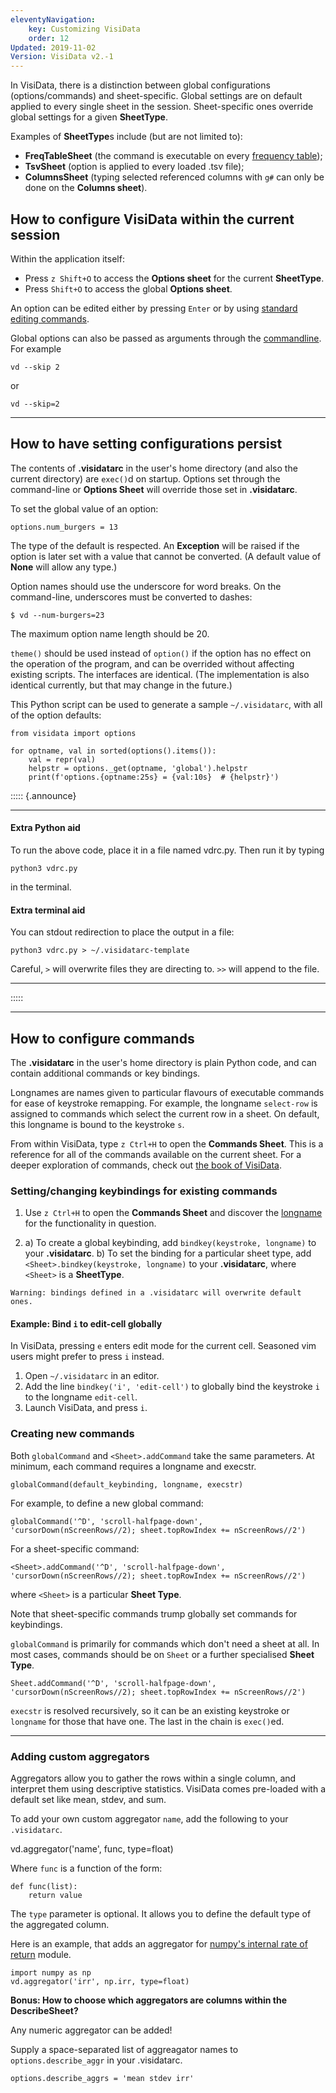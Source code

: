 ```yaml
---
eleventyNavigation:
    key: Customizing VisiData
    order: 12
Updated: 2019-11-02
Version: VisiData v2.-1
---
```


In VisiData, there is a distinction between global configurations (options/commands) and sheet-specific. Global settings are on default applied to every single sheet in the session. Sheet-specific  ones override global settings for a given **SheetType**.

Examples of **SheetType**s include (but are not limited to):

* **FreqTableSheet** (the command is executable on every [frequency table](/docs/group#frequency));
* **TsvSheet** (option is applied to every loaded .tsv file);
* **ColumnsSheet** (typing selected referenced columns with `g#` can only be done on the **Columns sheet**).

## How to configure VisiData within the current session

Within the application itself:

* Press `z Shift+O` to access the **Options sheet** for the current **SheetType**.
* Press `Shift+O` to access the global **Options sheet**.

An option can be edited either by pressing `Enter` or by using [standard editing commands](/man#edit).

Global options can also be passed as arguments through the [commandline](/man#options).  For example

~~~
vd --skip 2
~~~

or

~~~
vd --skip=2
~~~

---

## How to have setting configurations persist

The contents of **.visidatarc** in the user's home directory (and also the current directory) are `exec()`d on startup. Options set through the command-line or **Options Sheet** will override those set in **.visidatarc**.

To set the global value of an option:

~~~
options.num_burgers = 13
~~~

The type of the default is respected. An **Exception** will be raised if the option is later set with a value that cannot be converted.  (A default value of **None** will allow any type.)

Option names should use the underscore for word breaks. On the command-line, underscores must be converted to dashes:

~~~
$ vd --num-burgers=23
~~~

The maximum option name length should be 20.

`theme()` should be used instead of `option()` if the option has no effect on the operation of the program, and can be overrided without affecting existing scripts.  The interfaces are identical.  (The implementation is also identical currently, but that may change in the future.)

This Python script can be used to generate a sample `~/.visidatarc`, with all of the option defaults:

~~~
from visidata import options

for optname, val in sorted(options().items()):
    val = repr(val)
    helpstr = options._get(optname, 'global').helpstr
    print(f'options.{optname:25s} = {val:10s}  # {helpstr}')
~~~

::::: {.announce}

---
#### Extra Python aid

To run the above code, place it in a file named vdrc.py. Then run it by typing

```
python3 vdrc.py
```

in the terminal.

#### Extra terminal aid

You can stdout redirection to place the output in a file:

```
python3 vdrc.py > ~/.visidatarc-template
```

Careful, `>` will overwrite files they are directing to. `>>` will append to the file.

---

:::::

---

## How to configure commands

The **.visidatarc** in the user's home directory is plain Python code, and can contain additional commands or key bindings.

Longnames are names given to particular flavours of executable commands for ease of keystroke remapping. For example, the longname `select-row` is assigned to commands which select the current row in a sheet. On default, this longname is bound to the keystroke `s`.

From within VisiData, type `z Ctrl+H` to open the **Commands Sheet**. This is a reference for all of the commands available on the current sheet. For a deeper exploration of commands, check out [the book of VisiData](https://www.visidata.org/docs/api/commands.html).

### Setting/changing keybindings for existing commands

1. Use `z Ctrl+H` to open the **Commands Sheet** and discover the [longname]() for the functionality in question.

2. a) To create a global keybinding, add `bindkey(keystroke, longname)` to your **.visidatarc**.
b) To set the binding for a particular sheet type, add `<Sheet>.bindkey(keystroke, longname)` to your **.visidatarc**, where `<Sheet>` is a **SheetType**.

~~~
Warning: bindings defined in a .visidatarc will overwrite default ones.
~~~

#### Example: Bind `i` to edit-cell globally

In VisiData, pressing `e` enters edit mode for the current cell. Seasoned vim users might prefer to press `i` instead.

1. Open `~/.visidatarc` in an editor.
2. Add the line `bindkey('i', 'edit-cell')` to globally bind the keystroke `i` to the longname `edit-cell`.
3. Launch VisiData, and press `i`.


### Creating new commands

Both `globalCommand` and `<Sheet>.addCommand` take the same parameters. At minimum, each command requires a longname and execstr.

~~~
globalCommand(default_keybinding, longname, execstr)
~~~

For example, to define a new global command:

~~~
globalCommand('^D', 'scroll-halfpage-down', 'cursorDown(nScreenRows//2); sheet.topRowIndex += nScreenRows//2')
~~~

For a sheet-specific command:

~~~
<Sheet>.addCommand('^D', 'scroll-halfpage-down', 'cursorDown(nScreenRows//2); sheet.topRowIndex += nScreenRows//2')
~~~

where `<Sheet>` is a particular **Sheet Type**.

Note that sheet-specific commands trump globally set commands for keybindings.

`globalCommand` is primarily for commands which don't need a sheet at all. In most cases, commands should be on `Sheet` or a further specialised **Sheet Type**.

~~~
Sheet.addCommand('^D', 'scroll-halfpage-down', 'cursorDown(nScreenRows//2); sheet.topRowIndex += nScreenRows//2')
~~~

`execstr` is resolved recursively, so it can be an existing keystroke or `longname` for those that have one.  The last in the chain is `exec()`ed.

---

### Adding custom aggregators

Aggregators allow you to gather the rows within a single column, and interpret them using descriptive statistics. VisiData comes pre-loaded with a default set like mean, stdev, and sum.

To add your own custom aggregator `name`, add the following to your `.visidatarc`.

vd.aggregator('name', func, type=float)

Where `func` is a function of the form:

```
def func(list):
    return value
```

The `type` parameter is optional. It allows you to define the default type of the aggregated column.

Here is an example, that adds an aggregator for [numpy's internal rate of return](https://numpy.org/devdocs/reference/generated/numpy.irr.html) module.

```
import numpy as np
vd.aggregator('irr', np.irr, type=float)
```

**Bonus: How to choose which aggregators are columns within the DescribeSheet?**

Any numeric aggregator can be added!

Supply a space-separated list of aggreagator names to `options.describe_aggr` in your .visidatarc.

```
options.describe_aggrs = 'mean stdev irr'
```
